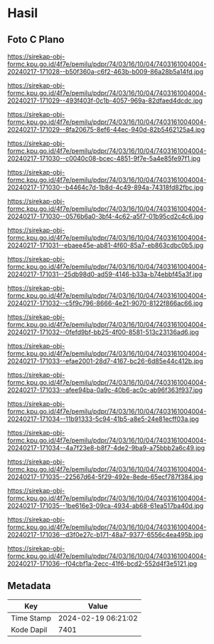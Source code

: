 # Hasil

## Foto C Plano

https://sirekap-obj-formc.kpu.go.id/4f7e/pemilu/pdpr/74/03/16/10/04/7403161004004-20240217-171028--b50f360a-c6f2-463b-b009-86a28b5a14fd.jpg

https://sirekap-obj-formc.kpu.go.id/4f7e/pemilu/pdpr/74/03/16/10/04/7403161004004-20240217-171029--493f403f-0c1b-4057-969a-82dfaed4dcdc.jpg

https://sirekap-obj-formc.kpu.go.id/4f7e/pemilu/pdpr/74/03/16/10/04/7403161004004-20240217-171029--8fa20675-8ef6-44ec-940d-82b5462125a4.jpg

https://sirekap-obj-formc.kpu.go.id/4f7e/pemilu/pdpr/74/03/16/10/04/7403161004004-20240217-171030--c0040c08-bcec-4851-9f7e-5a4e85fe97f1.jpg

https://sirekap-obj-formc.kpu.go.id/4f7e/pemilu/pdpr/74/03/16/10/04/7403161004004-20240217-171030--b4464c7d-1b8d-4c49-894a-74318fd82fbc.jpg

https://sirekap-obj-formc.kpu.go.id/4f7e/pemilu/pdpr/74/03/16/10/04/7403161004004-20240217-171030--0576b6a0-3bf4-4c62-a5f7-01b95cd2c4c6.jpg

https://sirekap-obj-formc.kpu.go.id/4f7e/pemilu/pdpr/74/03/16/10/04/7403161004004-20240217-171031--ebaee45e-ab81-4f60-85a7-eb863cdbc0b5.jpg

https://sirekap-obj-formc.kpu.go.id/4f7e/pemilu/pdpr/74/03/16/10/04/7403161004004-20240217-171031--25db98d0-ad59-4146-b33a-b74ebbf45a3f.jpg

https://sirekap-obj-formc.kpu.go.id/4f7e/pemilu/pdpr/74/03/16/10/04/7403161004004-20240217-171032--c5f9c796-8666-4e21-9070-8122f866ac66.jpg

https://sirekap-obj-formc.kpu.go.id/4f7e/pemilu/pdpr/74/03/16/10/04/7403161004004-20240217-171032--0fefd9bf-bb25-4f00-8581-513c23136ad6.jpg

https://sirekap-obj-formc.kpu.go.id/4f7e/pemilu/pdpr/74/03/16/10/04/7403161004004-20240217-171033--efae2001-28d7-4167-bc26-6d85e44c412b.jpg

https://sirekap-obj-formc.kpu.go.id/4f7e/pemilu/pdpr/74/03/16/10/04/7403161004004-20240217-171033--afee94ba-0a9c-40b6-ac0c-ab96f363f937.jpg

https://sirekap-obj-formc.kpu.go.id/4f7e/pemilu/pdpr/74/03/16/10/04/7403161004004-20240217-171034--11b91333-5c94-41b5-a8e5-24e81ecff03a.jpg

https://sirekap-obj-formc.kpu.go.id/4f7e/pemilu/pdpr/74/03/16/10/04/7403161004004-20240217-171034--4a7f23e8-b8f7-4de2-9ba9-a75bbb2a6c49.jpg

https://sirekap-obj-formc.kpu.go.id/4f7e/pemilu/pdpr/74/03/16/10/04/7403161004004-20240217-171035--22567d64-5f29-492e-8ede-65ecf787f384.jpg

https://sirekap-obj-formc.kpu.go.id/4f7e/pemilu/pdpr/74/03/16/10/04/7403161004004-20240217-171035--1be616e3-09ca-4934-ab68-61ea517ba40d.jpg

https://sirekap-obj-formc.kpu.go.id/4f7e/pemilu/pdpr/74/03/16/10/04/7403161004004-20240217-171036--d3f0e27c-b171-48a7-9377-6556c4ea495b.jpg

https://sirekap-obj-formc.kpu.go.id/4f7e/pemilu/pdpr/74/03/16/10/04/7403161004004-20240217-171036--f04cbf1a-2ecc-41f6-bcd2-552d4f3e5121.jpg


## Metadata

| Key        | Value               |
| ---------- | ------------------- |
| Time Stamp | 2024-02-19 06:21:02 |
| Kode Dapil | 7401                |



